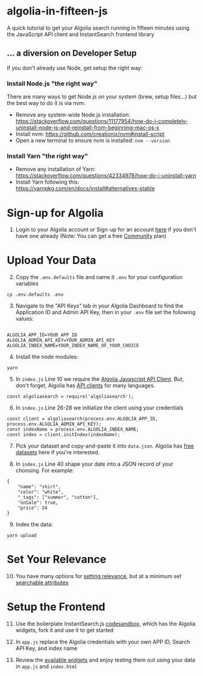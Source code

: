 # algolia-in-fifteen-js

A quick tutorial to get your Algolia search running in fifteen minutes using the JavaScript API client and InstantSearch frontend library

## ... a diversion on Developer Setup
If you don't already use Node, get setup the right way:
### Install Node.js "the right way"
There are many ways to get Node.js on your system (brew, setup files...) but the best way to do it is via nvm.

* Remove any system-wide Node.js installation: https://stackoverflow.com/questions/11177954/how-do-i-completely-uninstall-node-js-and-reinstall-from-beginning-mac-os-x
* Install nvm: https://github.com/creationix/nvm#install-script
* Open a new terminal to ensure nvm is installed: `nvm --version`

### Install Yarn "the right way"
* Remove any installation of Yarn: https://stackoverflow.com/questions/42334978/how-do-i-uninstall-yarn
* Install Yarn following this: https://yarnpkg.com/en/docs/install#alternatives-stable


# Sign-up for Algolia
1. Login to your Algolia account or Sign-up for an account [here](https://www.algolia.com/users/sign_up) if you don't have one already (Note: You can get a free [Community](https://www.algolia.com/pricing/) plan)


# Upload Your Data
2. Copy the `.env.defaults` file and name it `.env` for your configuration variables 
```
cp .env.defaults .env
```

3. Navigate to the "API Keys" tab in your Algolia Dashboard to find the Application ID and Admin API Key, then in your `.env` file set the following values:
```

ALGOLIA_APP_ID=YOUR_APP_ID
ALGOLIA_ADMIN_API_KEY=YOUR_ADMIN_API_KEY
ALGOLIA_INDEX_NAME=YOUR_INDEX_NAME_OF_YOUR_CHOICE
``` 

4. Install the node modules:
```
yarn
```

5. In `index.js` Line 10 we require the [Algolia Javascript API Client](https://www.algolia.com/doc/api-client/getting-started/instantiate-client-index/). But, don't forget, Algolia has [API clients](https://www.algolia.com/doc/) for many languages.
```
const algoliasearch = require('algoliasearch');
```

6. In `index.js` Line 26-28 we initialize the client using your credentials
```
const client = algoliasearch(process.env.ALGOLIA_APP_ID, process.env.ALGOLIA_ADMIN_API_KEY);
const indexName = process.env.ALGOLIA_INDEX_NAME;
const index = client.initIndex(indexName);
```

7. Pick your dataset and copy-and-paste it into `data.json`. Algolia has [free datasets](https://github.com/algolia/datasets) here if you're interested.

8. In `index.js` Line 40 shape your date into a JSON record of your choosing. For example:
```
{
    "name": "shirt",
    "color": "white",
    "_tags": ["summer", "cotton"],
    "onSale": true,
    "price": 24
}
``` 

9. Index the data:
```
yarn upload
```

# Set Your Relevance

10. You have many options for [setting relevance](), but at a minimum set [searchable attributes](https://www.algolia.com/doc/guides/managing-results/must-do/searchable-attributes/)


# Setup the Frontend

11. Use the boilerplate InstantSearch.js [codesandbox](https://codesandbox.io/s/7oxwxrl5o6), which has the Algolia widgets, fork it and use it to get started

12. In `app.js` replace the Algolia credentials with your own APP ID, Search API Key, and index name

13. Review the [available widgets](https://www.algolia.com/doc/api-reference/widgets/js/) and enjoy testing them out using your data in `app.js` and `index.html`
